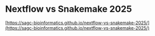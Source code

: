 # Nextflow vs Snakemake 2025


[https://sagc-bioinformatics.github.io/nextflow-vs-snakemake-2025/](https://sagc-bioinformatics.github.io/nextflow-vs-snakemake-2025/)

